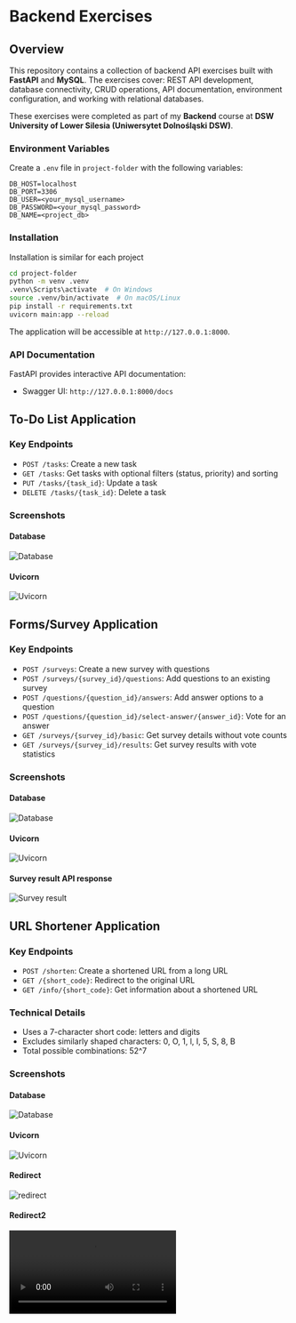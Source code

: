 # Backend Exercises

## Overview

This repository contains a collection of backend API exercises built with **FastAPI** and **MySQL**. The exercises cover: REST API development, database connectivity, CRUD operations, API documentation, environment configuration, and working with relational databases.

These exercises were completed as part of my **Backend** course at **DSW University of Lower Silesia (Uniwersytet Dolnośląski DSW)**.

### Environment Variables
Create a `.env` file in `project-folder` with the following variables:
```
DB_HOST=localhost
DB_PORT=3306
DB_USER=<your_mysql_username>
DB_PASSWORD=<your_mysql_password>
DB_NAME=<project_db>
```

### Installation
Installation is similar for each project
   ```bash
   cd project-folder
   python -m venv .venv
   .venv\Scripts\activate  # On Windows
   source .venv/bin/activate  # On macOS/Linux
   pip install -r requirements.txt
   uvicorn main:app --reload
   ```
The application will be accessible at `http://127.0.0.1:8000`.

### API Documentation
FastAPI provides interactive API documentation:
- Swagger UI: `http://127.0.0.1:8000/docs`


## To-Do List Application

### Key Endpoints
- `POST /tasks`: Create a new task
- `GET /tasks`: Get tasks with optional filters (status, priority) and sorting
- `PUT /tasks/{task_id}`: Update a task
- `DELETE /tasks/{task_id}`: Delete a task

### Screenshots
#### Database
![Database](/todo-list/screenshots/todo_db.png)

#### Uvicorn
![Uvicorn](/todo-list/screenshots/uvicorn.png)

## Forms/Survey Application

### Key Endpoints
- `POST /surveys`: Create a new survey with questions
- `POST /surveys/{survey_id}/questions`: Add questions to an existing survey
- `POST /questions/{question_id}/answers`: Add answer options to a question
- `POST /questions/{question_id}/select-answer/{answer_id}`: Vote for an answer
- `GET /surveys/{survey_id}/basic`: Get survey details without vote counts
- `GET /surveys/{survey_id}/results`: Get survey results with vote statistics

### Screenshots
#### Database
![Database](/forms/screenshots/database.png)

#### Uvicorn
![Uvicorn](/forms/screenshots/uvicorn.png)

#### Survey result API response
![Survey result](/forms/screenshots/survey_result.png)

## URL Shortener Application

### Key Endpoints
- `POST /shorten`: Create a shortened URL from a long URL
- `GET /{short_code}`: Redirect to the original URL
- `GET /info/{short_code}`: Get information about a shortened URL

### Technical Details
- Uses a 7-character short code: letters and digits
- Excludes similarly shaped characters: 0, O, 1, l, I, 5, S, 8, B
- Total possible combinations: 52^7

### Screenshots
#### Database
![Database](/url-shortener/screenshots/database.png)

#### Uvicorn
![Uvicorn](/url-shortener/screenshots/uvicorn.png)

#### Redirect
![redirect](/url-shortener/screenshots/url-shortener.gif)
#### Redirect2
![redirect](/url-shortener/screenshots/url-shortener.mp4)